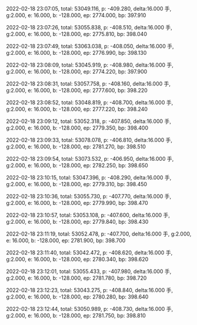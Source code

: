 2022-02-18 23:07:05, total: 53049.116, p: -409.280, delta:16.000 手, g:2.000, e: 16.000, b: -128.000, ep: 2774.000, bp: 397.910

2022-02-18 23:07:26, total: 53055.838, p: -408.510, delta:16.000 手, g:2.000, e: 16.000, b: -128.000, ep: 2775.810, bp: 398.040

2022-02-18 23:07:49, total: 53063.038, p: -408.050, delta:16.000 手, g:2.000, e: 16.000, b: -128.000, ep: 2776.990, bp: 398.130

2022-02-18 23:08:09, total: 53045.919, p: -408.980, delta:16.000 手, g:2.000, e: 16.000, b: -128.000, ep: 2774.220, bp: 397.900

2022-02-18 23:08:31, total: 53057.758, p: -408.160, delta:16.000 手, g:2.000, e: 16.000, b: -128.000, ep: 2777.600, bp: 398.220

2022-02-18 23:08:52, total: 53048.819, p: -408.700, delta:16.000 手, g:2.000, e: 16.000, b: -128.000, ep: 2777.220, bp: 398.240

2022-02-18 23:09:12, total: 53052.318, p: -407.850, delta:16.000 手, g:2.000, e: 16.000, b: -128.000, ep: 2779.350, bp: 398.400

2022-02-18 23:09:33, total: 53078.078, p: -406.810, delta:16.000 手, g:2.000, e: 16.000, b: -128.000, ep: 2781.270, bp: 398.510

2022-02-18 23:09:54, total: 53073.532, p: -406.950, delta:16.000 手, g:2.000, e: 16.000, b: -128.000, ep: 2782.250, bp: 398.650

2022-02-18 23:10:15, total: 53047.396, p: -408.290, delta:16.000 手, g:2.000, e: 16.000, b: -128.000, ep: 2779.310, bp: 398.450

2022-02-18 23:10:36, total: 53055.730, p: -407.770, delta:16.000 手, g:2.000, e: 16.000, b: -128.000, ep: 2779.990, bp: 398.470

2022-02-18 23:10:57, total: 53053.108, p: -407.600, delta:16.000 手, g:2.000, e: 16.000, b: -128.000, ep: 2779.840, bp: 398.430

2022-02-18 23:11:19, total: 53052.478, p: -407.700, delta:16.000 手, g:2.000, e: 16.000, b: -128.000, ep: 2781.900, bp: 398.700

2022-02-18 23:11:40, total: 53042.472, p: -408.620, delta:16.000 手, g:2.000, e: 16.000, b: -128.000, ep: 2780.340, bp: 398.620

2022-02-18 23:12:01, total: 53055.433, p: -407.980, delta:16.000 手, g:2.000, e: 16.000, b: -128.000, ep: 2781.780, bp: 398.720

2022-02-18 23:12:23, total: 53043.275, p: -408.840, delta:16.000 手, g:2.000, e: 16.000, b: -128.000, ep: 2780.280, bp: 398.640

2022-02-18 23:12:44, total: 53050.989, p: -408.730, delta:16.000 手, g:2.000, e: 16.000, b: -128.000, ep: 2781.750, bp: 398.810
